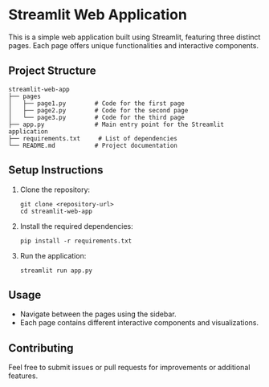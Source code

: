 # Streamlit Web Application

This is a simple web application built using Streamlit, featuring three distinct pages. Each page offers unique functionalities and interactive components.

## Project Structure

```
streamlit-web-app
├── pages
│   ├── page1.py        # Code for the first page
│   ├── page2.py        # Code for the second page
│   └── page3.py        # Code for the third page
├── app.py              # Main entry point for the Streamlit application
├── requirements.txt     # List of dependencies
└── README.md           # Project documentation
```

## Setup Instructions

1. Clone the repository:
   ```
   git clone <repository-url>
   cd streamlit-web-app
   ```

2. Install the required dependencies:
   ```
   pip install -r requirements.txt
   ```

3. Run the application:
   ```
   streamlit run app.py
   ```

## Usage

- Navigate between the pages using the sidebar.
- Each page contains different interactive components and visualizations.

## Contributing

Feel free to submit issues or pull requests for improvements or additional features.